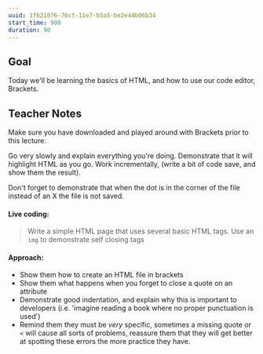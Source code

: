 ```yaml
---
uuid: 1f621076-76cf-11e7-b5a5-be2e44b06b34
start_time: 900
duration: 90
---
```


## Goal

Today we'll be learning the basics of HTML, and how to use our code editor, Brackets.


## Teacher Notes

Make sure you have downloaded and played around with Brackets prior to this lecture.

Go very slowly and explain everything you're doing. Demonstrate that it will highlight
HTML as you go. Work incrementally, (write a bit of code save, and show them the result).

Don't forget to demonstrate that when the dot is in the corner of the file instead of an X the file is not saved.

#### Live coding:

> Write a simple HTML page that uses several basic HTML tags. Use an `img` to demonstrate self closing tags

#### Approach:

- Show them how to create an HTML file in brackets
- Show them what happens when you forget to close a quote on an attribute
- Demonstrate good indentation, and explain why this is important to developers (i.e. 'imagine reading a book where no proper punctuation is used')
- Remind them they must be _very_ specific, sometimes a missing quote or `<` will cause all sorts of problems,
reassure them that they will get better at spotting these errors the more practice they have.
